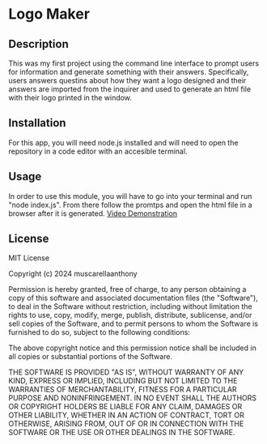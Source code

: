 # Logo Maker

## Description
This was my first project using the command line interface to prompt users for information and generate something with their answers. Specifically, users answers questins about how they want a logo designed and their answers are imported from the inquirer and used to generate an html file with their logo printed in the window.

## Installation
For this app, you will need node.js installed and will need to open the repository in a code editor with an accesible terminal.

## Usage
In order to use this module, you will have to go into your terminal and run "node index.js". From there follow the promtps and open the html file in a browser after it is generated.
[Video Demonstration](https://drive.google.com/file/d/1G3Vt_QOTxxGHr3Ua9Q3LAmd3Esg1qJC1/view)

## License
MIT License

Copyright (c) 2024 muscarellaanthony

Permission is hereby granted, free of charge, to any person obtaining a copy
of this software and associated documentation files (the "Software"), to deal
in the Software without restriction, including without limitation the rights
to use, copy, modify, merge, publish, distribute, sublicense, and/or sell
copies of the Software, and to permit persons to whom the Software is
furnished to do so, subject to the following conditions:

The above copyright notice and this permission notice shall be included in all
copies or substantial portions of the Software.

THE SOFTWARE IS PROVIDED "AS IS", WITHOUT WARRANTY OF ANY KIND, EXPRESS OR
IMPLIED, INCLUDING BUT NOT LIMITED TO THE WARRANTIES OF MERCHANTABILITY,
FITNESS FOR A PARTICULAR PURPOSE AND NONINFRINGEMENT. IN NO EVENT SHALL THE
AUTHORS OR COPYRIGHT HOLDERS BE LIABLE FOR ANY CLAIM, DAMAGES OR OTHER
LIABILITY, WHETHER IN AN ACTION OF CONTRACT, TORT OR OTHERWISE, ARISING FROM,
OUT OF OR IN CONNECTION WITH THE SOFTWARE OR THE USE OR OTHER DEALINGS IN THE
SOFTWARE.
